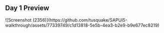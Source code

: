 <h2>Day 1 Preview</h2>
![Screenshot (2356)](https://github.com/tusquake/SAPUI5-walkthrough/assets/77339749/c1d13818-5e5b-4ea3-b2e9-b9e677ec8219)
